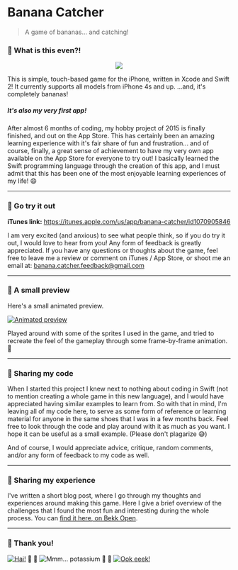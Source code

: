 # Banana Catcher
> A game of bananas... and catching!


### :banana: What is this even?!

<div style="text-align: center;" title="Banana Catcher"><img src="http://i.imgur.com/9Ma2wii.png"></div>

This is simple, touch-based game for the iPhone, written in Xcode and Swift 2! It currently supports all models from iPhone 4s and up. ...and, it's completely bananas!


##### It's also my very first app!
After almost 6 months of coding, my hobby project of 2015 is finally finished, and out on the App Store. This has certainly been an amazing learning experience with it's fair share of fun and frustration... and of course, finally, a great sense of achievement to have my very own app available on the App Store for everyone to try out! I basically learned the Swift programming language through the creation of this app, and I must admit that this has been one of the most enjoyable learning experiences of my life! :smile:

------

### :banana: Go try it out
**iTunes link:** https://itunes.apple.com/us/app/banana-catcher/id1070905846

I am very excited (and anxious) to see what people think, so if you do try it out, I would love to hear from you! Any form of feedback is greatly appreciated. If you have any questions or thoughts about the game, feel free to leave me a review or comment on iTunes / App Store, or shoot me an email at: banana.catcher.feedback@gmail.com

------

### :banana: A small preview

Here's a small animated preview.

[![Animated preview](http://orig01.deviantart.net/c972/f/2016/027/9/7/banana_catcher_by_cookiemagik-d9plg3l.gif)](http://cookiemagik.deviantart.com/art/Banana-catcher-587186625)

Played around with some of the sprites I used in the game, and tried to recreate the feel of the gameplay through some frame-by-frame animation. :monkey:

------

### :banana: Sharing my code
When I started this project I knew next to nothing about coding in Swift (not to mention creating a whole game in this new language), and I would have appreciated having similar examples to learn from. So with that in mind, I'm leaving all of my code here, to serve as some form of reference or learning material for anyone in the same shoes that I was in a few months back. Feel free to look through the code and play around with it as much as you want. I hope it can be useful as a small example. (Please don't plagarize :sweat_smile:)

And of course, I would appreciate advice, critique, random comments, and/or any form of feedback to my code as well.

------

### :banana: Sharing my experience
I've written a short blog post, where I go through my thoughts and experiences around making this game. Here I give a brief overview of the challenges that I found the most fun and interesting during the whole process. You can [find it here, on Bekk Open](http://open.bekk.no/a-swift-run-through-making-an-ios-game).

------

### :banana: Thank you!

[![Hai!](http://orig14.deviantart.net/86cb/f/2016/008/f/4/basket_man_avatar_by_cookiemagik-d9n76kg.gif)](http://cookiemagik.deviantart.com/art/Basket-Man-Avatar-583161856) :banana: :banana: ![Mmm... potassium](http://i.imgur.com/FTxVhxP.png "Mmm... potassium") :banana: :banana: [![Ook eeek!](http://orig00.deviantart.net/03ad/f/2016/005/1/7/evil_monkey_avatar_by_cookiemagik-d9mukke.gif)](http://cookiemagik.deviantart.com/art/Evil-Monkey-Avatar-582573470)
